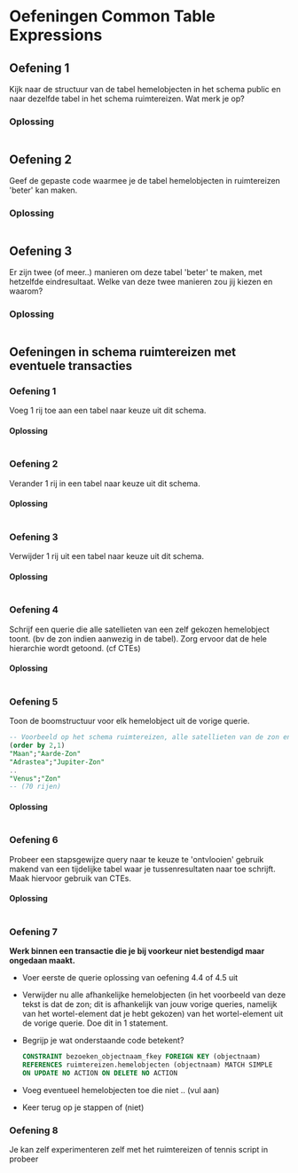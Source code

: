 # Oefeningen Common Table Expressions

## Oefening 1

Kijk naar de structuur van de tabel hemelobjecten in het schema public en naar dezelfde tabel in het schema ruimtereizen. 
Wat merk je op?

### Oplossing 

```sql

```

## Oefening 2

Geef de gepaste code waarmee je de tabel hemelobjecten in ruimtereizen 'beter' kan maken.

### Oplossing 

```sql

```

## Oefening 3

Er zijn twee (of meer..) manieren om deze tabel 'beter' te maken, met hetzelfde eindresultaat.
Welke van deze twee manieren zou jij kiezen en waarom?

### Oplossing

```sql

```

## Oefeningen in schema ruimtereizen met eventuele transacties

### Oefening 1

Voeg 1 rij toe aan een tabel naar keuze uit dit schema.

#### Oplossing 

```sql

```

### Oefening 2

Verander 1 rij in een tabel naar keuze uit dit schema.

#### Oplossing

```sql

```

### Oefening 3

Verwijder 1 rij uit een tabel naar keuze uit dit schema.

#### Oplossing

```sql

```

### Oefening 4

Schrijf een querie die alle satellieten van een zelf gekozen hemelobject toont. (bv de zon indien aanwezig in de tabel).
Zorg ervoor dat de hele hierarchie wordt getoond. (cf CTEs)

#### Oplossing

```sql 

```

### Oefening 5

Toon de boomstructuur voor elk hemelobject uit de vorige querie.

```sql
-- Voorbeeld op het schema ruimtereizen, alle satellieten van de zon en dieper:
(order by 2,1)
"Maan";"Aarde-Zon"
"Adrastea";"Jupiter-Zon"
..
"Venus";"Zon"
-- (70 rijen)
```

#### Oplossing
```sql

```

### Oefening 6

Probeer een stapsgewijze query naar te keuze te 'ontvlooien' gebruik makend van een tijdelijke tabel waar je tussenresultaten naar toe schrijft.
Maak hiervoor gebruik van CTEs.

#### Oplossing

```sql

```

### Oefening 7

**Werk binnen een transactie die je bij voorkeur niet bestendigd maar ongedaan maakt.**

* Voer eerste de querie oplossing van oefening 4.4 of 4.5 uit
* Verwijder nu alle afhankelijke hemelobjecten (in het voorbeeld van deze tekst is dat de zon; dit is afhankelijk van jouw vorige queries, namelijk van het wortel-element dat je hebt gekozen) van het wortel-element uit de vorige querie. Doe dit in 1 statement.
* Begrijp je wat onderstaande code betekent?

    ```sql 
    CONSTRAINT bezoeken_objectnaam_fkey FOREIGN KEY (objectnaam)
    REFERENCES ruimtereizen.hemelobjecten (objectnaam) MATCH SIMPLE
    ON UPDATE NO ACTION ON DELETE NO ACTION
    ```

* Voeg eventueel hemelobjecten toe die niet .. (vul aan)
* Keer terug op je stappen of (niet)

### Oefening 8 

Je kan zelf experimenteren zelf met het ruimtereizen of tennis script in probeer